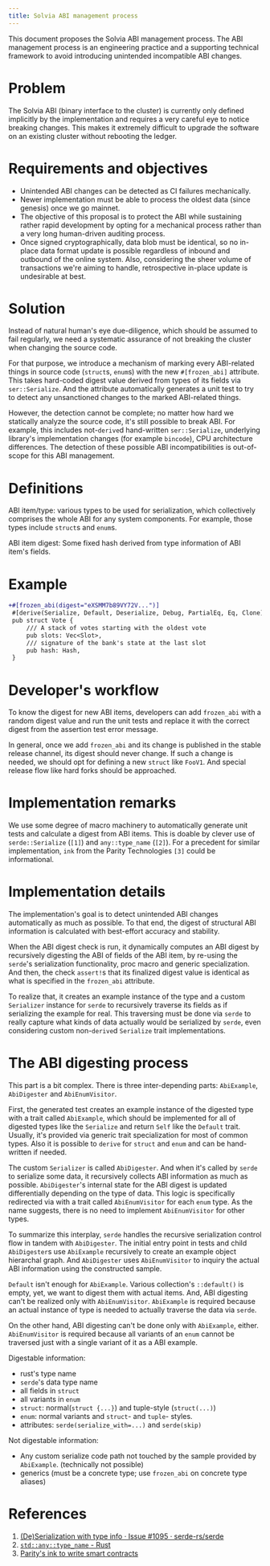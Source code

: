 ```yaml
---
title: Solvia ABI management process
---
```


This document proposes the Solvia ABI management process. The ABI management
process is an engineering practice and a supporting technical framework to avoid
introducing unintended incompatible ABI changes.

# Problem

The Solvia ABI (binary interface to the cluster) is currently only defined
implicitly by the implementation and requires a very careful eye to notice
breaking changes. This makes it extremely difficult to upgrade the software
on an existing cluster without rebooting the ledger.

# Requirements and objectives

- Unintended ABI changes can be detected as CI failures mechanically.
- Newer implementation must be able to process the oldest data (since genesis)
  once we go mainnet.
- The objective of this proposal is to protect the ABI while sustaining rather
  rapid development by opting for a mechanical process rather than a very long
  human-driven auditing process.
- Once signed cryptographically, data blob must be identical, so no
  in-place data format update is possible regardless of inbound and outbound of
  the online system. Also, considering the sheer volume of transactions we're
  aiming to handle, retrospective in-place update is undesirable at best.

# Solution

Instead of natural human's eye due-diligence, which should be assumed to fail
regularly, we need a systematic assurance of not breaking the cluster when
changing the source code.

For that purpose, we introduce a mechanism of marking every ABI-related things
in source code (`struct`s, `enum`s) with the new `#[frozen_abi]` attribute. This
takes hard-coded digest value derived from types of its fields via
`ser::Serialize`. And the attribute automatically generates a unit test to try
to detect any unsanctioned changes to the marked ABI-related things.

However, the detection cannot be complete; no matter how hard we statically
analyze the source code, it's still possible to break ABI. For example, this
includes not-`derive`d hand-written `ser::Serialize`, underlying library's
implementation changes (for example `bincode`), CPU architecture differences.
The detection of these possible ABI incompatibilities is out-of-scope for this
ABI management.

# Definitions

ABI item/type: various types to be used for serialization, which collectively
comprises the whole ABI for any system components. For example, those types
include `struct`s and `enum`s.

ABI item digest: Some fixed hash derived from type information of ABI item's
fields.

# Example

```patch
+#[frozen_abi(digest="eXSMM7b89VY72V...")]
 #[derive(Serialize, Default, Deserialize, Debug, PartialEq, Eq, Clone)]
 pub struct Vote {
     /// A stack of votes starting with the oldest vote
     pub slots: Vec<Slot>,
     /// signature of the bank's state at the last slot
     pub hash: Hash,
 }
```

# Developer's workflow

To know the digest for new ABI items, developers can add `frozen_abi` with a
random digest value and run the unit tests and replace it with the correct
digest from the assertion test error message.

In general, once we add `frozen_abi` and its change is published in the stable
release channel, its digest should never change. If such a change is needed, we
should opt for defining a new `struct` like `FooV1`. And special release flow
like hard forks should be approached.

# Implementation remarks

We use some degree of macro machinery to automatically generate unit tests
and calculate a digest from ABI items. This is doable by clever use of
`serde::Serialize` (`[1]`) and `any::type_name` (`[2]`). For a precedent for similar
implementation, `ink` from the Parity Technologies `[3]` could be informational.

# Implementation details

The implementation's goal is to detect unintended ABI changes automatically as
much as possible. To that end, the digest of structural ABI information is
calculated with best-effort accuracy and stability.

When the ABI digest check is run, it dynamically computes an ABI digest by
recursively digesting the ABI of fields of the ABI item, by re-using the
`serde`'s serialization functionality, proc macro and generic specialization.
And then, the check `assert!`s that its finalized digest value is identical as
what is specified in the `frozen_abi` attribute.

To realize that, it creates an example instance of the type and a custom
`Serializer` instance for `serde` to recursively traverse its fields as if
serializing the example for real. This traversing must be done via `serde` to
really capture what kinds of data actually would be serialized by `serde`, even
considering custom non-`derive`d `Serialize` trait implementations.

# The ABI digesting process

This part is a bit complex. There is three inter-depending parts: `AbiExample`,
`AbiDigester` and `AbiEnumVisitor`.

First, the generated test creates an example instance of the digested type with
a trait called `AbiExample`, which should be implemented for all of digested
types like the `Serialize` and return `Self` like the `Default` trait. Usually,
it's provided via generic trait specialization for most of common types. Also
it is possible to `derive` for `struct` and `enum` and can be hand-written if
needed.

The custom `Serializer` is called `AbiDigester`. And when it's called by `serde`
to serialize some data, it recursively collects ABI information as much as
possible. `AbiDigester`'s internal state for the ABI digest is updated
differentially depending on the type of data. This logic is specifically
redirected via with a trait called `AbiEnumVisitor` for each `enum` type. As the
name suggests, there is no need to implement `AbiEnumVisitor` for other types.

To summarize this interplay, `serde` handles the recursive serialization control
flow in tandem with `AbiDigester`. The initial entry point in tests and child
`AbiDigester`s use `AbiExample` recursively to create an example object
hierarchal graph. And `AbiDigester` uses `AbiEnumVisitor` to inquiry the actual
ABI information using the constructed sample.

`Default` isn't enough for `AbiExample`. Various collection's `::default()` is
empty, yet, we want to digest them with actual items. And, ABI digesting can't
be realized only with `AbiEnumVisitor`. `AbiExample` is required because an
actual instance of type is needed to actually traverse the data via `serde`.

On the other hand, ABI digesting can't be done only with `AbiExample`, either.
`AbiEnumVisitor` is required because all variants of an `enum` cannot be
traversed just with a single variant of it as a ABI example.

Digestable information:

- rust's type name
- `serde`'s data type name
- all fields in `struct`
- all variants in `enum`
- `struct`: normal(`struct {...}`) and tuple-style (`struct(...)`)
- `enum`: normal variants and `struct`- and `tuple`- styles.
- attributes: `serde(serialize_with=...)` and `serde(skip)`

Not digestable information:

- Any custom serialize code path not touched by the sample provided by
  `AbiExample`. (technically not possible)
- generics (must be a concrete type; use `frozen_abi` on concrete type
  aliases)

# References

1. [(De)Serialization with type info · Issue #1095 · serde-rs/serde](https://github.com/serde-rs/serde/issues/1095#issuecomment-345483479)
2. [`std::any::type_name` - Rust](https://doc.rust-lang.org/std/any/fn.type_name.html)
3. [Parity's ink to write smart contracts](https://github.com/paritytech/ink)
